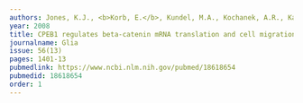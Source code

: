 ```yaml
---
authors: Jones, K.J., <b>Korb, E.</b>, Kundel, M.A., Kochanek, A.R., Kabraji, S., McEvoy, M., Shin, C.Y., and Wells, D.G.
year: 2008
title: CPEB1 regulates beta-catenin mRNA translation and cell migration in astrocytes
journalname: Glia
issue: 56(13)
pages: 1401-13
pubmedlink: https://www.ncbi.nlm.nih.gov/pubmed/18618654
pubmedid: 18618654
order: 1
---
```

